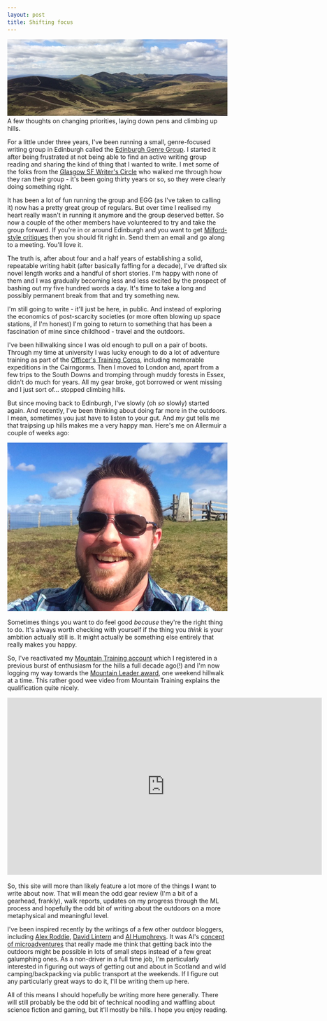 ```yaml
---
layout: post
title: Shifting focus
---
```

![Pentland Ridge](/images/postimages/Pentland-Ridge.jpg)
A few thoughts on changing priorities, laying down pens and climbing up hills. 

For a little under three years, I've been running a small, genre-focused writing group in Edinburgh called the [Edinburgh Genre Group](http://www.edinburghgenrewriters.org). I started it after being frustrated at not being able to find an active writing group reading and sharing the kind of thing that I wanted to write. I met some of the folks from the [Glasgow SF Writer's Circle](https://gsfwc.wordpress.com/) who walked me through how they ran their group - it's been going thirty years or so, so they were clearly doing something right.

It has been a lot of fun running the group and EGG (as I've taken to calling it) now has a pretty great group of regulars. But over time I realised my heart really wasn't in running it anymore and the group deserved better. So now a couple of the other members have volunteered to try and take the group forward. If you're in or around Edinburgh and you want to get [Milford-style critiques](http://cascadewriters.com/milford-style-workshopping/) then you should fit right in. Send them an email and go along to a meeting. You'll love it.

The truth is, after about four and a half years of establishing a solid, repeatable writing habit (after basically faffing for a decade), I've drafted six novel length works and a handful of short stories. I'm happy with none of them and I was gradually becoming less and less excited by the prospect of bashing out my five hundred words a day. It's time to take a long and possibly permanent break from that and try something new. 

I'm still going to write - it'll just be here, in public. And instead of exploring the economics of post-scarcity societies (or more often blowing up space stations, if I'm honest) I'm going to return to something that has been a fascination of mine since childhood - travel and the outdoors.

I've been hillwalking since I was old enough to pull on a pair of boots. Through my time at university I was lucky enough to do a lot of adventure training as part of the [Officer's Training Corps](https://en.wikipedia.org/wiki/Officers%27_Training_Corps), including memorable expeditions in the Cairngorms. Then I moved to London and, apart from a few trips to the South Downs and tromping through muddy forests in Essex, didn't do much for years. All my gear broke, got borrowed or went missing and I just sort of... stopped climbing hills.

But since moving back to Edinburgh, I've slowly (oh *so* slowly) started again. And recently, I've been thinking about doing far more in the outdoors. I mean, sometimes you just have to listen to your gut. And *my* gut tells me that traipsing up hills makes me a very happy man. Here's me on Allermuir a couple of weeks ago:

![Me grinning beside a trig point](/images/postimages/Allermuir.jpg)

Sometimes things you want to do feel good *because* they're the right thing to do. It's always worth checking with yourself if the thing you *think* is your ambition actually still is. It might actually be something else entirely that really makes you happy.

So, I've reactivated my [Mountain Training account](http://www.mountain-training.org/) which I registered in a previous burst of enthusiasm for the hills a full decade ago(!) and I'm now logging my way towards the [Mountain Leader award](http://www.mountain-training.org/walking/skills-and-awards/mountain-leader), one weekend hillwalk at a time. This rather good wee video from Mountain Training explains the qualification quite nicely.

<div class="video-container"><iframe width="720" height="405" src="https://www.youtube.com/embed/8lM2k4dMu8U?rel=0" frameborder="0" allowfullscreen></iframe>
</div>

So, this site will more than likely feature a lot more of the things I want to write about now. That will mean the odd gear review (I'm a bit of a gearhead, frankly), walk reports, updates on my progress through the ML process and hopefully the odd bit of writing about the outdoors on a more metaphysical and meaningful level. 

I've been inspired recently by the writings of a few other outdoor bloggers, including [Alex Roddie](http://www.alexroddie.com/), [David Lintern](http://www.davidlintern.com/) and [Al Humphreys](http://www.alastairhumphreys.com/). It was Al's [concept of microadventures](http://www.alastairhumphreys.com/microadventures-3/) that really made me think that getting back into the outdoors might be possible in lots of small steps instead of a few great galumphing ones. As a non-driver in a full time job, I'm particularly interested in figuring out ways of getting out and about in Scotland and wild camping/backpacking via public transport at the weekends. If I figure out any particularly great ways to do it, I'll be writing them up here.

All of this means I should hopefully be writing more here generally. There will still probably be the odd bit of technical noodling and waffling about science fiction and gaming, but it'll mostly be hills. I hope you enjoy reading.

